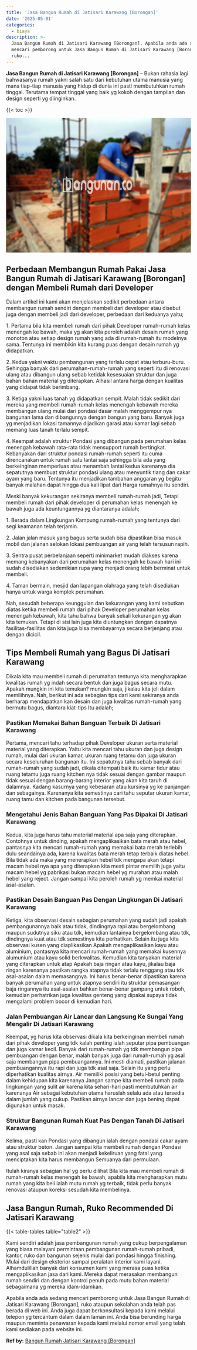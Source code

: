 ```yaml
---
title: 'Jasa Bangun Rumah di Jatisari Karawang [Borongan]'
date: '2025-05-01'
categories:
  - biaya
description: >-
  Jasa Bangun Rumah di Jatisari Karawang [Borongan]. Apabila anda ada sedang
  mencari pemborong untuk Jasa Bangun Rumah di Jatisari Karawang [Borongan],
  ruko...
---
```


**Jasa Bangun Rumah di Jatisari Karawang \[Borongan\]** – Bukan rahasia lagi bahwasanya rumah yakni salah satu dari kebutuhan utama manusia yang mana tiap-tiap manusia yang hidup di dunia ini pasti membutuhkan rumah tinggal. Terutama tempat tinggal yang baik yg kokoh dengan tampilan dan design seperti yg diinginkan.

{{< toc >}}

![Jasa Bangun Rumah di Jatisari Karawang [Borongan]](/images/borong-bangunan-17.png)

## Perbedaan Membangun Rumah Pakai Jasa Bangun Rumah di Jatisari Karawang \[Borongan\] dengan Membeli Rumah dari Developer

Dalam artikel ini kami akan menjelaskan sedikit perbedaan antara membangun rumah sendiri dengan membeli dari developer atau disebut juga dengan membeli jadi dari developer, perbedaan dari keduanya yaitu;

1\. Pertama bila kita membeli rumah dari pihak Developer rumah-rumah kelas menengah ke bawah, maka yg akan kita peroleh adalah desain rumah yang monoton atau setiap design rumah yang ada di rumah-rumah itu modelnya sama. Tentunya ini membikin kita kurang puas dengan desain rumah yg didapatkan.

2\. Kedua yakni waktu pembangunan yang terlalu cepat atau terburu-buru. Sehingga banyak dari perumahan-rumah-rumah yang seperti itu di renovasi ulang atau dibangun ulang sebab ketidak kesesuaian struktur dan juga bahan bahan material yg diterapkan. Alhasil antara harga dengan kualitas yang didapat tidak berimbang.

3\. Ketiga yakni luas tanah yg didapatkan sempit. Malah tidak sedikit dari mereka yang membeli rumah-rumah kelas menengah kebawah mereka membangun ulang mulai dari pondasi dasar malah menggempur nya bangunan lama dan dibangunnya dengan bangun yang baru. Banyak juga yg menjadikan lokasi tamannya dijadikan garasi atau kamar lagi sebab memang luas tanah terlalu sempit.

4\. Keempat adalah struktur Pondasi yang dibangun pada perumahan kelas menengah kebawah rata-rata tidak mensupport rumah bertingkat. Kebanyakan dari struktur pondasi rumah-rumah seperti itu cuma direncanakan untuk rumah satu lantai saja sehingga bila ada yang berkeinginan memperluas atau menambah lantai kedua karenanya dia sepatutnya membuat struktur pondasi ulang atau menyuntik tiang dan cakar ayam yang baru. Tentunya itu menjadikan tambahan anggaran yg begitu banyak malahan dapat hingga dua kali lipat dari Harga rumahnya itu sendiri.

Meski banyak kekurangan sekiranya membeli rumah-rumah jadi, Tetapi membeli rumah dari pihak developer di perumahan kelas menengah ke bawah juga ada keuntungannya yg diantaranya adalah;

1\. Berada dalam Lingkungan Kampung rumah-rumah yang tentunya dari segi keamanan telah terjamin.

2\. Jalan jalan masuk yang bagus serta sudah bisa dipastikan bisa masuk mobil dan jalanan selokan lokasi pembuangan air yang telah tersusun rapih.

3\. Sentra pusat perbelanjaan seperti minimarket mudah diakses karena memang kebanyakan dari perumahan kelas menengah ke bawah hari ini sudah disediakan sedemikian rupa yang menjadi orang lebih berminat untuk membeli.

4\. Taman bermain, mesjid dan lapangan olahraga yang telah disediakan hanya untuk warga komplek perumahan.

Nah, sesudah beberapa keunggulan dan kekurangan yang kami sebutkan diatas ketika membeli rumah dari pihak Developer perumahan kelas menengah kebawah, kita tahu bahwa banyak sekali kekurangan yg akan kita temukan. Tetapi di sisi lain juga kita diuntungkan dengan dapatnya fasilitas-fasilitas dan kita juga bisa membayarnya secara berjenjang atau dengan dicicil.

## Tips Membeli Rumah yang Bagus Di Jatisari Karawang

Dikala kita mau membeli rumah di perumahan tentunya kita mengharapkan kwalitas rumah yg indah secara bentuk dan juga bagus secara mutu. Apakah mungkin ini kita temukan? mungkin saja, jikalau kita jeli dalam memilihnya. Nah, berikut ini ada sebagian tips dari kami sekiranya anda berharap mendapatkan kan desain dan juga kwalitas rumah-rumah yang bermutu bagus, diantara kiat-tips Itu adalah;

### Pastikan Memakai Bahan Banguan Terbaik Di Jatisari Karawang

Pertama, mencari tahu terhadap pihak Developer ukuran serta material material yang diterapkan. Yaitu kita mencari tahu ukuran dan juga design rumah, mulai dari ukuran kamar, ukuran ruang tetamu dan juga ukuran secara keseluruhan bangunan itu. Ini sepatutnya tahu sebab banyak dari rumah-rumah yang sudah jadi, dikala ditempati baik itu kamar tidur atau ruang tetamu juga ruang kitchen nya tidak sesuai dengan gambar maupun tidak sesuai dengan barang-barang interior yang akan kita taruh di dalamnya. Kadang kasurnya yang kebesaran atau kursinya yg ke panjangan dan sebagainya. Karenanya kita semestinya cari tahu seputar ukuran kamar, ruang tamu dan kitchen pada bangunan tersebut.

### Mengetahui Jenis Bahan Banguan Yang Pas Dipakai Di Jatisari Karawang

Kedua, kita juga harus tahu material material apa saja yang diterapkan. Contohnya untuk dinding, apakah mengaplikasikan bata merah atau hebel, pantasnya kita mencari rumah-rumah yang memakai bata merah terlebih dulu seandainya ada, karena kwalitas bata merah tetap terbaik diatas hebel. Bila tidak ada maka yang menerapkan hebel tdk mengapa akan tetapi macam hebel nya apa yang diterapkan kita mesti pintar memilih juga yaitu macam hebel yg pabrikasi bukan macam hebel yg murahan atau malah hebel yang reject. Jangan sampai kita peroleh rumah yg memkai material asal-asalan.

### Pastikan Desain Banguan Pas Dengan Lingkungan Di Jatisari Karawang

Ketiga, kita observasi desain sebagian perumahan yang sudah jadi apakah pembangunannya baik atau tidak, dindingnya rapi atau bergelombang maupun sudutnya siku atau tdk, kemudian lantainya bergelombang atau tdk, dindingnya kuat atau tdk semestinya kita perhatikan. Selain itu juga kita observasi kusen yang diaplikasikan Apakah mengaplikasikan kayu atau aluminium, pantasnya kita mencari rumah-rumah yang memakai kusennya alumunium atau kayu solid berkwalitas. Kemudian kita tanyakan material yang diterapkan untuk atap Apakah baja ringan atau kayu, jikalau baja ringan karenanya pastikan rangka atapnya tidak terlalu renggang atau tdk asal-asalan dalam memasangnya. Ini harus benar-benar dipastikan karena banyak perumahan yang untuk atapnya sendiri itu struktur pemasangan baja ringannya itu asal-asalan bahkan benar-benar gampang untuk roboh, kemudian perhatrikan juga kwalitas genteng yang dipakai supaya tidak mengalami problem bocor di kemudian hari.

### Jalan Pembuangan Air Lancar dan Langsung Ke Sungai Yang Mengalir Di Jatisari Karawang

Keempat, yg harus kita observasi dikala kita berkeinginan membeli rumah dari pihak developer yang tdk kalah penting ialah seputar pipa pembuangan dan juga kamar kecil. Banyak dari rumah-rumah yg tdk membangun pipa pembuangan dengan benar, malah banyak juga dari rumah-rumah yg asal saja membangun pipa pembuangannya. Ini mesti diamati, pastikan jalanan pembuangannya itu rapi dan juga tdk asal saja. Selain itu yang perlu diperhatikan kualitas airnya. Air memiliki posisi yang betul-betul penting dalam kehidupan kita karenanya Jangan sampe kita membeli rumah pada lingkungan yang sulit air karena kita sehari-hari pasti membutuhkan air karenanya Air sebagai kebutuhan utama haruslah selalu ada atau tersedia dalam jumlah yang cukup. Pastikan airnya lancar dan juga bening dapat digunakan untuk masak.

### Struktur Bangunan Rumah Kuat Pas Dengan Tanah Di Jatisari Karawang

Kelima, pasti kan Pondasi yang dibangun ialah dengan pondasi cakar ayam atau struktur beton. Jangan sampai kita membeli rumah dengan Pondasi yang asal saja sebab ini akan menjadi kekeliruan yang fatal yang menciptakan kita harus membangun Semuanya dari permulaan.

Itulah kiranya sebagian hal yg perlu dilihat Bila kita mau membeli rumah di rumah-rumah kelas menengah ke bawah, apabila kita mengharapkan mutu rumah yang kita beli ialah mutu rumah yg terbaik, tidak perlu banyak renovasi ataupun koreksi sesudah kita membelinya.

## Jasa Bangun Rumah, Ruko Recommended Di Jatisari Karawang

{{< table-tables table="table2" >}}

Kami sendiri adalah jasa pembangunan rumah yang cukup berpengalaman yang biasa melayani permintaan pembangunan rumah-rumah pribadi, kantor, ruko dan bangunan sejenis mulai dari pondasi hingga finishing. Mulai dari design eksterior sampai peralatan interior kami layani. Alhamdulillah banyak dari konsumen kami yang merasa puas ketika mengaplikasikan jasa dari kami. Mereka dapat merasakan membangun rumah sendiri dan dengan kontrol penuh pada mutu bahan material sebagaimana yg mereka idam-idamkan.

Apabila anda ada sedang mencari pemborong untuk Jasa Bangun Rumah di Jatisari Karawang \[Borongan\], ruko ataupun sekolahan anda telah pas berada di web ini. Anda juga dapat berkonsultasi kepada kami melalui telepon yg tercantum dalam dalam laman ini. Anda bisa berunding harga maupun meminta penawaran kepada kami melalui nomor email yang telah kami sediakan pada website ini.

**Ref by:** [Bangun Rumah Jatisari Karawang [Borongan]](https://id.wikipedia.org/wiki/Bangun)
